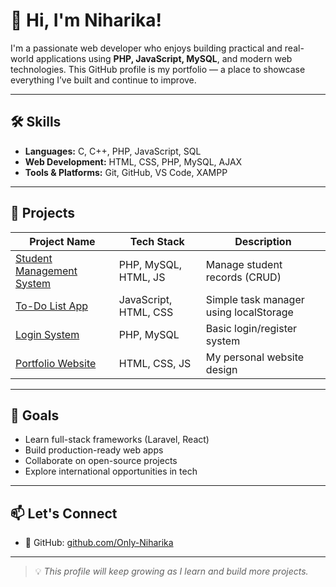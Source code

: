 # 👋 Hi, I'm Niharika!

I'm a passionate web developer who enjoys building practical and real-world applications using **PHP, JavaScript, MySQL**, and modern web technologies. This GitHub profile is my portfolio — a place to showcase everything I’ve built and continue to improve.

---

## 🛠 Skills

- **Languages:** C, C++, PHP, JavaScript, SQL
- **Web Development:** HTML, CSS, PHP, MySQL, AJAX
- **Tools & Platforms:** Git, GitHub, VS Code, XAMPP

---

## 💼 Projects

| Project Name | Tech Stack | Description |
|--------------|------------|-------------|
| [Student Management System](https://github.com/Only-Niharika/student-management) | PHP, MySQL, HTML, JS | Manage student records (CRUD) |
| [To-Do List App](https://github.com/Only-Niharika/todo-list-js) | JavaScript, HTML, CSS | Simple task manager using localStorage |
| [Login System](https://github.com/Only-Niharika/php-login) | PHP, MySQL | Basic login/register system |
| [Portfolio Website](https://github.com/Only-Niharika/portfolio-site) | HTML, CSS, JS | My personal website design |

---

## 🚀 Goals

- Learn full-stack frameworks (Laravel, React)
- Build production-ready web apps
- Collaborate on open-source projects
- Explore international opportunities in tech

---

## 📫 Let's Connect

- 🐙 GitHub: [github.com/Only-Niharika](https://github.com/Only-Niharika)

---

> 💡 *This profile will keep growing as I learn and build more projects.*
